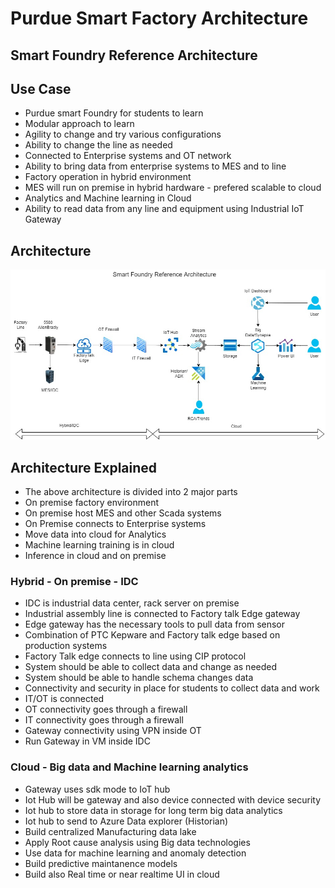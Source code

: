 # Purdue Smart Factory Architecture

## Smart Foundry Reference Architecture

## Use Case

- Purdue smart Foundry for students to learn
- Modular approach to learn
- Agility to change and try various configurations
- Ability to change the line as needed
- Connected to Enterprise systems and OT network
- Ability to bring data from enterprise systems to MES and to line
- Factory operation in hybrid environment
- MES will run on premise in hybrid hardware - prefered scalable to cloud
- Analytics and Machine learning in Cloud
- Ability to read data from any line and equipment using Industrial IoT Gateway

## Architecture

![Architecture](https://github.com/balakreshnan/purduelabs/blob/main/images/purduelabs-SmartFoundry.jpg "Architecture")

## Architecture Explained

- The above architecture is divided into 2 major parts
- On premise factory environment
- On premise host MES and other Scada systems
- On Premise connects to Enterprise systems
- Move data into cloud for Analytics
- Machine learning training is in cloud
- Inference in cloud and on premise

### Hybrid - On premise - IDC

- IDC is industrial data center, rack server on premise
- Industrial assembly line is connected to Factory talk Edge gateway
- Edge gateway has the necessary tools to pull data from sensor
- Combination of PTC Kepware and Factory talk edge based on production systems
- Factory Talk edge connects to line using CIP protocol
- System should be able to collect data and change as needed
- System should be able to handle schema changes data
- Connectivity and security in place for students to collect data and work
- IT/OT is connected
- OT connectivity goes through a firewall
- IT connectivity goes through a firewall
- Gateway connectivity using VPN inside OT
- Run Gateway in VM inside IDC

### Cloud - Big data and Machine learning analytics

- Gateway uses sdk mode to IoT hub
- Iot Hub will be gateway and also device connected with device security
- Iot hub to store data in storage for long term big data analytics
- Iot hub to send to Azure Data explorer (Historian)
- Build centralized Manufacturing data lake
- Apply Root cause analysis using Big data technologies
- Use data for machine learning and anomaly detection
- Build predictive maintanence models
- Build also Real time or near realtime UI in cloud